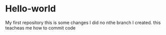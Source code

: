 # Hello-world
My first repository
this is some changes I did no nthe branch I created. this teacheas me how to commit code 
